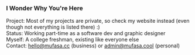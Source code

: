 ### I Wonder Why You're Here

Project: Most of my projects are private, so check my website instead (even though not everything is listed there) :)  
Status: Working part-time as a software dev and graphic designer  
Myself: A college freshman, existing like everyone else  
Contact: hello@mufasa.cc (business) or admin@mufasa.cool (personal)  

